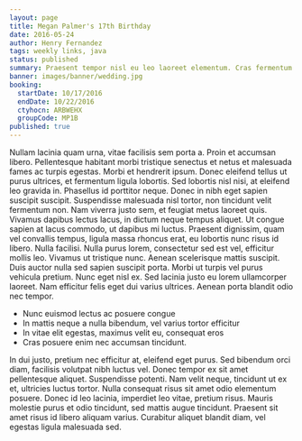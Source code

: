 ```yaml
---
layout: page
title: Megan Palmer's 17th Birthday
date: 2016-05-24
author: Henry Fernandez
tags: weekly links, java
status: published
summary: Praesent tempor nisl eu leo laoreet elementum. Cras fermentum felis.
banner: images/banner/wedding.jpg
booking:
  startDate: 10/17/2016
  endDate: 10/22/2016
  ctyhocn: ARBWEHX
  groupCode: MP1B
published: true
---
```

Nullam lacinia quam urna, vitae facilisis sem porta a. Proin et accumsan libero. Pellentesque habitant morbi tristique senectus et netus et malesuada fames ac turpis egestas. Morbi et hendrerit ipsum. Donec eleifend tellus ut purus ultrices, et fermentum ligula lobortis. Sed lobortis nisl nisi, at eleifend leo gravida in. Phasellus id porttitor neque. Donec in nibh eget sapien suscipit suscipit. Suspendisse malesuada nisl tortor, non tincidunt velit fermentum non. Nam viverra justo sem, et feugiat metus laoreet quis. Vivamus dapibus lectus lacus, in dictum neque tempus aliquet. Ut congue sapien at lacus commodo, ut dapibus mi luctus. Praesent dignissim, quam vel convallis tempus, ligula massa rhoncus erat, eu lobortis nunc risus id libero. Nulla facilisi. Nulla purus lorem, consectetur sed est vel, efficitur mollis leo.
Vivamus ut tristique nunc. Aenean scelerisque mattis suscipit. Duis auctor nulla sed sapien suscipit porta. Morbi ut turpis vel purus vehicula pretium. Nunc eget nisl ex. Sed lacinia justo eu lorem ullamcorper laoreet. Nam efficitur felis eget dui varius ultrices. Aenean porta blandit odio nec tempor.

* Nunc euismod lectus ac posuere congue
* In mattis neque a nulla bibendum, vel varius tortor efficitur
* In vitae elit egestas, maximus velit eu, consequat eros
* Cras posuere enim nec accumsan tincidunt.

In dui justo, pretium nec efficitur at, eleifend eget purus. Sed bibendum orci diam, facilisis volutpat nibh luctus vel. Donec tempor ex sit amet pellentesque aliquet. Suspendisse potenti. Nam velit neque, tincidunt ut ex et, ultricies luctus tortor. Nulla consequat risus sit amet odio elementum posuere. Donec id leo lacinia, imperdiet leo vitae, pretium risus. Mauris molestie purus et odio tincidunt, sed mattis augue tincidunt. Praesent sit amet risus id libero aliquam varius. Curabitur aliquet blandit diam, vel egestas ligula malesuada sed.
